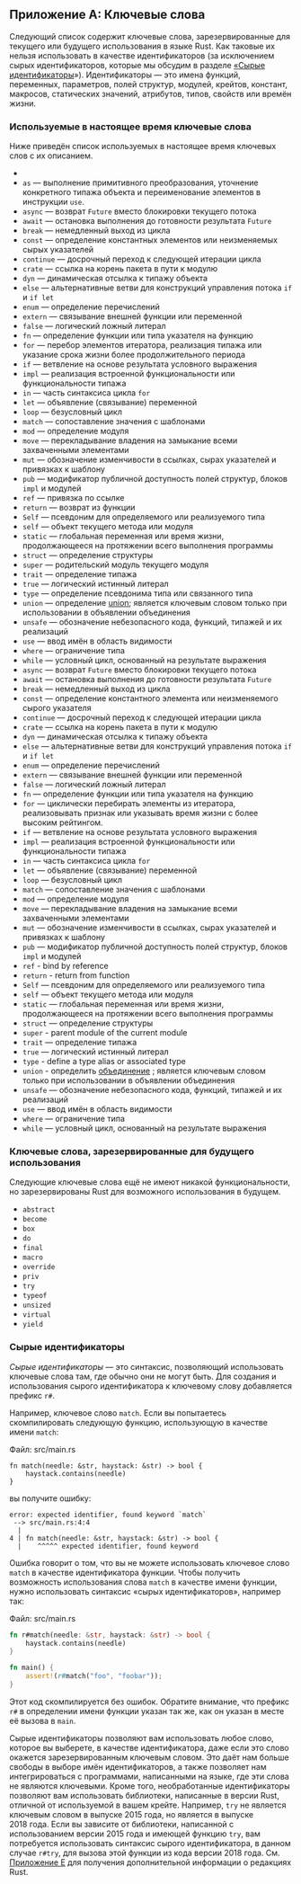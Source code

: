 ## Приложение A: Ключевые слова

Следующий список содержит ключевые слова, зарезервированные для текущего или будущего использования в языке Rust. Как таковые их нельзя использовать в качестве идентификаторов (за исключением сырых идентификаторов, которые мы обсудим в разделе [«Сырые идентификаторы](#raw-identifiers)<!-- ignore -->»). Идентификаторы — это имена функций, переменных, параметров, полей структур, модулей, крейтов, констант, макросов, статических значений, атрибутов, типов, свойств или времён жизни.

### Используемые в настоящее время ключевые слова

Ниже приведён список используемых в настоящее время ключевых слов с их описанием.

-
- `as` — выполнение примитивного преобразования, уточнение конкретного типажа объекта и переименование элементов в инструкции `use`.
- `async` — возврат `Future` вместо блокировки текущего потока
- `await` — остановка выполнения до готовности результата `Future`
- `break` — немедленный выход из цикла
- `const` — определение константных элементов или неизменяемых сырых указателей
- `continue` — досрочный переход к следующей итерации цикла
- `crate` — ссылка на корень пакета в пути к модулю
- `dyn` — динамическая отсылка к типажу объекта
- `else` — альтернативные ветви для конструкций управления потока `if` и `if let`
- `enum` — определение перечислений
- `extern` — связывание внешней функции или переменной
- `false` — логический ложный литерал
- `fn` — определение функции или типа указателя на функцию
- `for` — перебор элементов итератора, реализация типажа или указание срока жизни более продолжительного периода
- `if` — ветвление на основе результата условного выражения
- `impl` — реализация встроенной функциональности или функциональности типажа
- `in` — часть синтаксиса цикла `for`
- `let` — объявление (связывание) переменной
- `loop` — безусловный цикл
- `match` — сопоставление значения с шаблонами
- `mod` — определение модуля
- `move` — перекладывание владения на замыкание всеми захваченными элементами
- `mut` — обозначение изменчивости в ссылках, сырах указателей и привязках к шаблону
- `pub` — модификатор публичной доступность полей структур, блоков `impl` и модулей
- `ref` — привязка по ссылке
- `return` — возврат из функции
- `Self` — псевдоним для определяемого или реализуемого типа
- `self` — объект текущего метода или модуля
- `static` — глобальная переменная или время жизни, продолжающееся на протяжении всего выполнения программы
- `struct` — определение структуры
- `super` — родительский модуль текущего модуля
- `trait` — определение типажа
- `true` — логический истинный литерал
- `type` — определение псевдонима типа или связанного типа
- `union` — определение [union](../reference/items/unions.html)<!-- ignore -->; является ключевым словом только при использовании в объявлении объединения
- `unsafe` — обозначение небезопасного кода, функций, типажей и их реализаций
- `use` — ввод имён в область видимости
- `where` — ограничение типа
- `while` — условный цикл, основанный на результате выражения
- `async` — возврат `Future` вместо блокировки текущего потока
- `await` — остановка выполнения до готовности результата `Future`
- `break` — немедленный выход из цикла
- `const` — определение константного элемента или неизменяемого сырого указателя
- `continue` — досрочный переход к следующей итерации цикла
- `crate` — ссылка на корень пакета в пути к модулю
- `dyn` — динамическая отсылка к типажу объекта
- `else` — альтернативные ветви для конструкций управления потока `if` и `if let`
- `enum` — определение перечислений
- `extern` — связывание внешней функции или переменной
- `false` — логический ложный литерал
- `fn` — определение функции или типа указателя на функцию
- `for` — циклически перебирать элементы из итератора, реализовывать признак или указывать время жизни с более высоким рейтингом.
- `if` — ветвление на основе результата условного выражения
- `impl` — реализация встроенной функциональности или функциональности типажа
- `in` — часть синтаксиса цикла `for`
- `let` — объявление (связывание) переменной
- `loop` — безусловный цикл
- `match` — сопоставление значения с шаблонами
- `mod` — определение модуля
- `move` — перекладывание владения на замыкание всеми захваченными элементами
- `mut` — обозначение изменчивости в ссылках, сырах указателей и привязках к шаблону
- `pub` — модификатор публичной доступность полей структур, блоков `impl` и модулей
- `ref` - bind by reference
- `return` - return from function
- `Self` — псевдоним для определяемого или реализуемого типа
- `self` — объект текущего метода или модуля
- `static` — глобальная переменная или время жизни, продолжающееся на протяжении всего выполнения программы
- `struct` — определение структуры
- `super` - parent module of the current module
- `trait` — определение типажа
- `true` — логический истинный литерал
- `type` - define a type alias or associated type
- `union` - определить [объединение](../reference/items/unions.html)<!-- игнорировать --> ; является ключевым словом только при использовании в объявлении объединения
- `unsafe` — обозначение небезопасного кода, функций, типажей и их реализаций
- `use` — ввод имён в область видимости
- `where` — ограничение типа
- `while` — условный цикл, основанный на результате выражения

### Ключевые слова, зарезервированные для будущего использования

Следующие ключевые слова ещё не имеют никакой функциональности, но зарезервированы Rust для возможного использования в будущем.

- `abstract`
- `become`
- `box`
- `do`
- `final`
- `macro`
- `override`
- `priv`
- `try`
- `typeof`
- `unsized`
- `virtual`
- `yield`

### Сырые идентификаторы

*Сырые идентификаторы* — это синтаксис, позволяющий использовать ключевые слова там, где обычно они не могут быть. Для создания и использования сырого идентификатора к ключевому слову добавляется префикс `r#`.

Например, ключевое слово `match`. Если вы попытаетесь скомпилировать следующую функцию, использующую в качестве имени `match`:

<span class="filename">Файл: src/main.rs</span>

```rust,ignore,does_not_compile
fn match(needle: &str, haystack: &str) -> bool {
    haystack.contains(needle)
}
```

вы получите ошибку:

```text
error: expected identifier, found keyword `match`
 --> src/main.rs:4:4
  |
4 | fn match(needle: &str, haystack: &str) -> bool {
  |    ^^^^^ expected identifier, found keyword
```

Ошибка говорит о том, что вы не можете использовать ключевое слово `match` в качестве идентификатора функции. Чтобы получить возможность использования слова `match` в качестве имени функции, нужно использовать синтаксис «сырых идентификаторов», например так:

<span class="filename">Файл: src/main.rs</span>

```rust
fn r#match(needle: &str, haystack: &str) -> bool {
    haystack.contains(needle)
}

fn main() {
    assert!(r#match("foo", "foobar"));
}
```

Этот код скомпилируется без ошибок. Обратите внимание, что префикс `r#` в определении имени функции указан так же, как он указан в месте её вызова в `main`.

Сырые идентификаторы позволяют вам использовать любое слово, которое вы выберете, в качестве идентификатора, даже если это слово окажется зарезервированным ключевым словом. Это даёт нам больше свободы в выборе имён идентификаторов, а также позволяет нам интегрироваться с программами, написанными на языке, где эти слова не являются ключевыми. Кроме того, необработанные идентификаторы позволяют вам использовать библиотеки, написанные в версии Rust, отличной от используемой в вашем крейте. Например, `try` не является ключевым словом в выпуске 2015 года, но является в выпуске 2018 года. Если вы зависите от библиотеки, написанной с использованием версии 2015 года и имеющей функцию `try`, вам потребуется использовать синтаксис сырого идентификатора, в данном случае `r#try`, для вызова этой функции из кода версии 2018 года. См. [Приложение E](appendix-05-editions.html)<!-- ignore --> для получения дополнительной информации о редакциях Rust.
